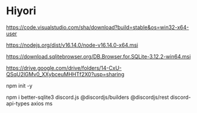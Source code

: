 # Hiyori

https://code.visualstudio.com/sha/download?build=stable&os=win32-x64-user

https://nodejs.org/dist/v16.14.0/node-v16.14.0-x64.msi

https://download.sqlitebrowser.org/DB.Browser.for.SQLite-3.12.2-win64.msi

https://drive.google.com/drive/folders/14-CxU-QSqU2lGMv0_XXybceuMHHTf2X0?usp=sharing

npm init -y

npm i better-sqlite3 discord.js @discordjs/builders @discordjs/rest discord-api-types axios ms

